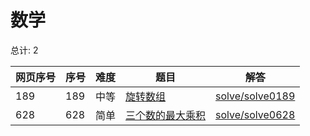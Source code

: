 # 数学

<!--- table -->


总计: 2

| 网页序号 | 序号 | 难度 | 题目                    | 解答                      |
| ---- | ---- | ---- | ------------------ | ---------------- |
| 189 | 189 | 中等 | [旋转数组](https://leetcode.cn/problems/rotate-array/) | [solve/solve0189](../solve/solve0189)|
| 628 | 628 | 简单 | [三个数的最大乘积](https://leetcode.cn/problems/maximum-product-of-three-numbers/) | [solve/solve0628](../solve/solve0628)|
